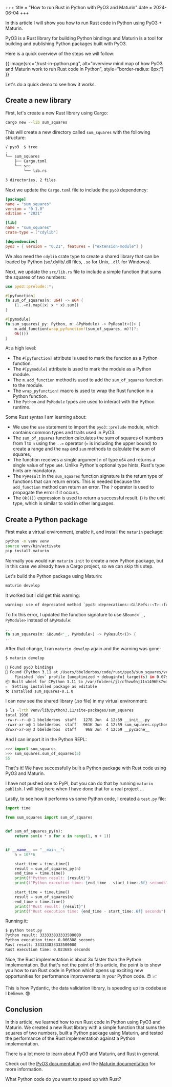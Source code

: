 +++
title = "How to run Rust in Python with PyO3 and Maturin"
date = 2024-06-04
+++

In this article I will show you how to run Rust code in Python using PyO3 + Maturin.

PyO3 is a Rust library for building Python bindings and Maturin is a tool for building and publishing Python packages built with PyO3.

Here is a quick overview of the steps we will follow:

{{ image(src="/rust-in-python.png", alt="overview mind map of how PyO3 and Maturin work to run Rust code in Python",
         style="border-radius: 8px;") }}

Let's do a quick demo to see how it works.

## Create a new library

First, let's create a new Rust library using Cargo:

```bash
cargo new --lib sum_squares
```

This will create a new directory called `sum_squares` with the following structure:

```bash
√ pyo3  $ tree
.
└── sum_squares
    ├── Cargo.toml
    └── src
        └── lib.rs

3 directories, 2 files
```

Next we update the `Cargo.toml` file to include the `pyo3` dependency:

```toml
[package]
name = "sum_squares"
version = "0.1.0"
edition = "2021"

[lib]
name = "sum_squares"
crate-type = ["cdylib"]

[dependencies]
pyo3 = { version = "0.21", features = ["extension-module"] }
```

We also need the `cdylib` crate type to create a shared library that can be loaded by Python (so/.dylib/.dll files, `.so` for Unix, `.dll` for Windows).

Next, we update the `src/lib.rs` file to include a simple function that sums the squares of two numbers:

```rust
use pyo3::prelude::*;

#[pyfunction]
fn sum_of_squares(n: u64) -> u64 {
    (1..=n).map(|x| x * x).sum()
}

#[pymodule]
fn sum_squares(_py: Python, m: &PyModule) -> PyResult<()> {
    m.add_function(wrap_pyfunction!(sum_of_squares, m)?)?;
    Ok(())
}
```

At a high level:

- The `#[pyfunction]` attribute is used to mark the function as a Python function.
- The `#[pymodule]` attribute is used to mark the module as a Python module.
- The `m.add_function` method is used to add the `sum_of_squares` function to the module.
- The `wrap_pyfunction!` macro is used to wrap the Rust function in a Python function.
- The `Python` and `PyModule` types are used to interact with the Python runtime.

Some Rust syntax I am learning about:

- We use the `use` statement to import the `pyo3::prelude` module, which contains common types and traits used in PyO3.
- The `sum_of_squares` function calculates the sum of squares of numbers from 1 to `n` using the `..=` operator (`=` is including the upper bound) to create a range and the `map` and `sum` methods to calculate the sum of squares,
- The function receives a single argument `n` of type `u64` and returns a single value of type `u64`. Unlike Python's optional type hints, Rust's type hints are mandatory.
- The `PyResult` in the `sum_squares` function signature is the return type of functions that can return errors. This is needed because the `add_function` method can return an error. The `?` operator is used to propagate the error if it occurs.
- The `Ok(())` expression is used to return a successful result. () is the unit type, which is similar to void in other languages.

## Create a Python package

First make a virtual environment, enable it, and install the `maturin` package:

```bash
python -m venv venv
source venv/bin/activate
pip install maturin
```

Normally you would run `maturin init` to create a new Python package, but in this case we already have a Cargo project, so we can skip this step.

Let's build the Python package using Maturin:

```bash
maturin develop
```

It worked but I did get this warning:

```bash
warning: use of deprecated method `pyo3::deprecations::GilRefs::<T>::function_arg`: use `&Bound<'_, T>` instead for this function argument
```

To fix this error, I updated the function signature to use `&Bound<'_, PyModule>` instead of `&PyModule`:

```rust
...
fn sum_squares(m: &Bound<'_, PyModule>) -> PyResult<()> {
...
```

After that change, I ran `maturin develop` again and the warning was gone:

```bash
$ maturin develop

🔗 Found pyo3 bindings
🐍 Found CPython 3.11 at /Users/bbelderbos/code/rust/pyo3/sum_squares/venv/bin/python
    Finished `dev` profile [unoptimized + debuginfo] target(s) in 0.07s
📦 Built wheel for CPython 3.11 to /var/folders/jl/cfhvw0nj11n1496hk7vqhw_r0000gn/T/.tmp5qSsw8/sum_squares-0.1.0-cp311-cp311-macosx_10_12_x86_64.whl
✏️  Setting installed package as editable
🛠 Installed sum_squares-0.1.0
```

I can now see the shared library (.so file) in my virtual environment:

```bash
$ ls -lrth venv/lib/python3.11/site-packages/sum_squares
total 1936
-rw-r--r--@ 1 bbelderbos  staff   127B Jun  4 12:59 __init__.py
-rwxr-xr-x@ 1 bbelderbos  staff   961K Jun  4 12:59 sum_squares.cpython-311-darwin.so
drwxr-xr-x@ 3 bbelderbos  staff    96B Jun  4 12:59 __pycache__
```

And I can import it in the Python REPL:

```python
>>> import sum_squares
>>> sum_squares.sum_of_squares(5)
55
```

That's it! We have successfully built a Python package with Rust code using PyO3 and Maturin.

I have not pushed one to PyPI, but you can do that by running `maturin publish`. I will blog here when I have done that for a real project ...

Lastly, to see how it performs vs some Python code, I created a `test.py` file:

```python
import time

from sum_squares import sum_of_squares


def sum_of_squares_py(n):
    return sum(x * x for x in range(1, n + 1))


if __name__ == "__main__":
    n = 10**6

    start_time = time.time()
    result = sum_of_squares_py(n)
    end_time = time.time()
    print(f"Python result: {result}")
    print(f"Python execution time: {end_time - start_time:.6f} seconds")

    start_time = time.time()
    result = sum_of_squares(n)
    end_time = time.time()
    print(f"Rust result: {result}")
    print(f"Rust execution time: {end_time - start_time:.6f} seconds")
```

Running it:

```bash
$ python test.py
Python result: 333333833333500000
Python execution time: 0.066308 seconds
Rust result: 333333833333500000
Rust execution time: 0.023685 seconds
```

Nice, the Rust implementation is about 3x faster than the Python implementation. But that's not the point of this article, the point is to show you how to run Rust code in Python which opens up exciting new opportunities for performance improvements in your Python code. 😍 📈

This is how Pydantic, the data validation library, is speeding up its codebase I believe. 😎

## Conclusion

In this article, we learned how to run Rust code in Python using PyO3 and Maturin. We created a new Rust library with a simple function that sums the squares of two numbers, built a Python package using Maturin, and tested the performance of the Rust implementation against a Python implementation.

There is a lot more to learn about PyO3 and Maturin, and Rust in general.

Check out the [PyO3 documentation](https://pyo3.rs/v0.21.2/) and the [Maturin documentation](https://github.com/PyO3/maturin) for more information.

What Python code do you want to speed up with Rust?
